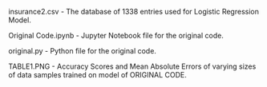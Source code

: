 
insurance2.csv - The database of 1338 entries used for Logistic Regression Model.

Original Code.ipynb - Jupyter Notebook file for the original code.

original.py - Python file for the original code.

TABLE1.PNG - Accuracy Scores and Mean Absolute Errors of varying sizes of data samples trained on model of ORIGINAL CODE.

